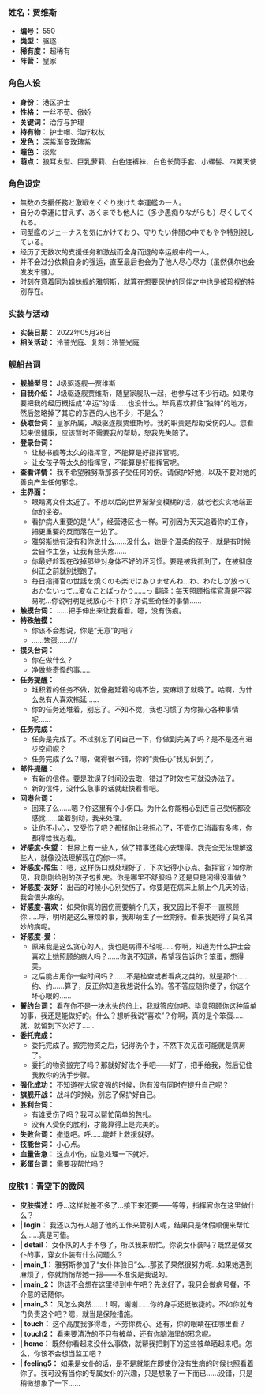 ### 姓名：贾维斯
* **编号：** 550
* **类型：** 驱逐
* **稀有度：** 超稀有
* **阵营：** 皇家


### 角色人设
* **身份：** 港区护士
* **性格：** 一丝不苟、傲娇
* **关键词：** 治疗与护理
* **持有物：** 护士帽、治疗权杖
* **发色：** 深紫渐变玫瑰紫
* **瞳色：** 淡紫
* **萌点：** 狼耳发型、巨乳萝莉、白色连裤袜、白色长筒手套、小螺髻、四翼天使


### 角色设定
* 無数の支援任務と激戦をくぐり抜けた幸運艦の一人。
* 自分の幸運に甘えず、あくまでも他人に（多少愚痴りながらも）尽くしてくれる。
* 同型艦のジェーナスを気にかけており、守りたい仲間の中でもやや特別視している。
* 经历了无数次的支援任务和激战而全身而退的幸运舰中的一人。
* 并不会过分依赖自身的强运，直至最后也会为了他人尽心尽力（虽然偶尔也会发发牢骚）。
* 时刻在意着同为姐妹舰的雅努斯，就算在想要保护的同伴之中也是被珍视的特别存在。


### 实装与活动
* **实装日期：** 2022年05月26日
* **相关活动：** 泠誓光庭、复刻：泠誓光庭


### 舰船台词
* **舰船型号：** J级驱逐舰—贾维斯
* **自我介绍：** J级驱逐舰贾维斯，随皇家舰队一起，也参与过不少行动。如果你要把我的经历概括成“幸运”的话……也没什么。毕竟喜欢抓住“独特”的地方，然后忽略掉了其它的东西的人也不少，不是么？
* **获取台词：** 皇家所属，J级驱逐舰贾维斯号。我的职责是帮助受伤的人。您看起来很健康，应该暂时不需要我的帮助，恕我先失陪了。
* **登录台词：**
  * 让秘书舰等太久的指挥官，不能算是好指挥官呢。
  * 让女孩子等太久的指挥官，不能算是好指挥官呢。
* **查看详情：** 我不希望雅努斯那孩子受任何的伤。请保护好她，以及不要对她的善良产生任何邪念。
* **主界面：**
  * 眼睛离文件太近了。不想以后的世界渐渐变模糊的话，就老老实实地端正你的坐姿。
  * 看护病人重要的是“人”，经营港区也一样。可别因为天天追着你的工作，把更重要的反而落在一边了。
  * 雅努斯她有没有和你说什么……没什么，她是个温柔的孩子，就是有时候会自作主张，让我有些头疼……
  * 你最好趁现在改掉那些对身体不好的坏习惯。要是被我抓到了，在被彻底纠正之前就别想跑了。
  * 毎日指揮官の世話を焼くのも楽ではありませんね…わ、わたしが放っておかないって…変なことばっかり……っ
翻译：每天照顾指挥官真是不容易呢…你说明明是我放心不下你？净说些奇怪的事情……
* **触摸台词：** ……把手伸出来让我看看。嗯，没有伤痕。
* **特殊触摸：**
  * 你该不会想说，你是“无意”的吧？
  * ……笨蛋……///
* **摸头台词：**
  * 你在做什么？
  * 净做些奇怪的事……
* **任务提醒：**
  * 堆积着的任务不做，就像拖延着的病不治，变麻烦了就晚了。哈啊，为什么总有人喜欢拖延……
  * 你的任务还堆着，别忘了。不知不觉，我也习惯了为你操心各种事情呢……
* **任务完成：**
  * 任务是完成了。不过别忘了问自己一下，你做到完美了吗？是不是还有进步空间呢？
  * 任务完成了么？嗯，做得很不错，你的“责任心”我见识到了。
* **邮件提醒：**
  * 有新的信件。要是耽误了时间没去取，错过了时效性可就没办法了。
  * 新的信件，没什么急事的话就赶快看看吧。
* **回港台词：**
  * 回来了么……嗯？你这里有个小伤口。为什么你能粗心到连自己受伤都没感觉……坐着别动，我来处理。
  * 让你不小心，又受伤了吧？都怪你让我担心了，不管伤口消毒有多疼，你都得给我忍着。
* **好感度-失望：** 世界上有一些人，做了错事还能心安理得。我完全无法理解这些人，就像没法理解现在的你一样。
* **好感度-陌生：** 嗯，这样伤口就处理好了，下次记得小心点。指挥官？如你所见，我刚刚给别的孩子包扎完。你是哪里不舒服吗？还是只是闲得没事做？
* **好感度-友好：** 出击的时候小心别受伤了。你要是在病床上躺上个几天的话，我会很头疼的。
* **好感度-喜欢：** 如果你真的因伤而要躺个几天，我又因此不得不一直照顾你……呼，明明是这么麻烦的事，我却萌生了一丝期待。看来我是得了莫名其妙的病呢。
* **好感度-爱：**
  * 原来我是这么贪心的人，我也是病得不轻呢……你啊，知道为什么护士会喜欢上她照顾的病人吗？……你说不知道，希望我告诉你？笨蛋，想得美。
  * 之后能占用你一些时间吗？……不是检查或者看病之类的，就是那个……约、约……算了，反正你知道我想说什么的。答不答应随你便了，你这个坏心眼的……
* **誓约台词：** 看在你不是一块木头的份上，我就答应你吧。毕竟照顾你这种简单的事，我还是能做好的。什么？想听我说“喜欢”？你啊，真的是个笨蛋……就、就留到下次好了……
* **委托完成：**
  * 委托完成了。搬完物资之后，记得洗个手，不然下次见面可能就是病房了。
  * 委托的物资搬完了吗？那就好好洗个手吧——好了，把手给我，然后记住我教你的洗手步骤。
* **强化成功：** 不知道在大家变强的时候，你有没有同时在提升自己呢？
* **旗舰开战：** 战斗的时候，别忘了保护好自己。
* **胜利台词：**
  * 有谁受伤了吗？我可以帮忙简单的包扎。
  * 没有人受伤的胜利，才能算得上是完美的。
* **失败台词：** 撤退吧。呼……能赶上救援就好。
* **技能台词：** 小心点。
* **血量告急：** 这点小伤，应急处理一下就好。
* **彩蛋台词：** 需要我帮忙吗？


### 皮肤1：青空下的微风
* **皮肤描述：** 呼…这样就差不多了…接下来还要——等等，指挥官你在这里做什么？
* **| login：** 我还以为有人翘了他的工作来管别人呢，结果只是休假顺便来帮忙么……真是可惜。
* **| detail：** 女仆队的人手不够了，所以我来帮忙。你说女仆装吗？既然是做女仆的事，穿女仆装有什么问题么？
* **| main_1：** 雅努斯参加了“女仆体验日”么…那孩子果然很努力呢…如果她遇到麻烦了，你就悄悄帮她一把——不准说是我说的。
* **| main_2：** 你该不会想在这里待到中午吧？先说好了，我只会做病号餐，不介意的话随你。
* **| main_3：** 风怎么突然……！啊，谢谢……你的身手还挺敏捷的。不如你就专门负责这个吧？嗯，就当是保险措施。
* **| touch：** 这个高度我够得着，不劳你费心。还有，你的眼睛在往哪里看？
* **| touch2：** 看来要清洗的不只有被单，还有你脑海里的邪念呢。
* **| home：** 既然你看起来没什么事做，就帮我把剩下的这些被单晒起来吧。怎么，你该不会想当监工吧？
* **| feeling5：** 如果是女仆的话，是不是就能在即使你没有生病的时候也照看着你了。我可没有当你的专属女仆的兴趣，只是想象了一下而已……没错，只是稍微想象了一下……
